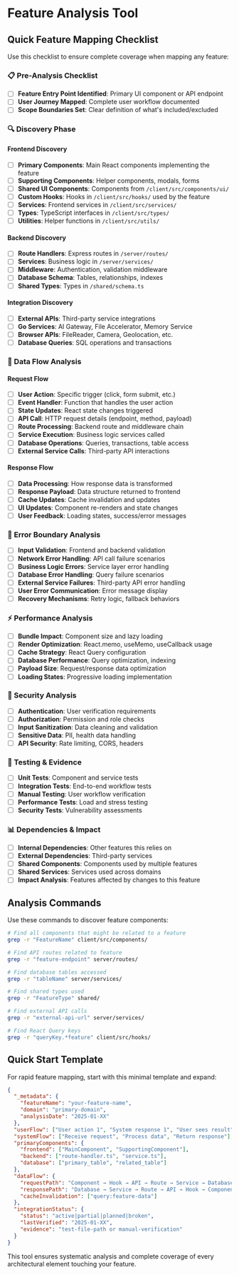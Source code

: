 
# Feature Analysis Tool

## Quick Feature Mapping Checklist

Use this checklist to ensure complete coverage when mapping any feature:

### 📋 Pre-Analysis Checklist

- [ ] **Feature Entry Point Identified**: Primary UI component or API endpoint
- [ ] **User Journey Mapped**: Complete user workflow documented
- [ ] **Scope Boundaries Set**: Clear definition of what's included/excluded

### 🔍 Discovery Phase

#### Frontend Discovery
- [ ] **Primary Components**: Main React components implementing the feature
- [ ] **Supporting Components**: Helper components, modals, forms
- [ ] **Shared UI Components**: Components from `/client/src/components/ui/`
- [ ] **Custom Hooks**: Hooks in `/client/src/hooks/` used by the feature
- [ ] **Services**: Frontend services in `/client/src/services/`
- [ ] **Types**: TypeScript interfaces in `/client/src/types/`
- [ ] **Utilities**: Helper functions in `/client/src/utils/`

#### Backend Discovery
- [ ] **Route Handlers**: Express routes in `/server/routes/`
- [ ] **Services**: Business logic in `/server/services/`
- [ ] **Middleware**: Authentication, validation middleware
- [ ] **Database Schema**: Tables, relationships, indexes
- [ ] **Shared Types**: Types in `/shared/schema.ts`

#### Integration Discovery
- [ ] **External APIs**: Third-party service integrations
- [ ] **Go Services**: AI Gateway, File Accelerator, Memory Service
- [ ] **Browser APIs**: FileReader, Camera, Geolocation, etc.
- [ ] **Database Queries**: SQL operations and transactions

### 🌊 Data Flow Analysis

#### Request Flow
- [ ] **User Action**: Specific trigger (click, form submit, etc.)
- [ ] **Event Handler**: Function that handles the user action
- [ ] **State Updates**: React state changes triggered
- [ ] **API Call**: HTTP request details (endpoint, method, payload)
- [ ] **Route Processing**: Backend route and middleware chain
- [ ] **Service Execution**: Business logic services called
- [ ] **Database Operations**: Queries, transactions, table access
- [ ] **External Service Calls**: Third-party API interactions

#### Response Flow
- [ ] **Data Processing**: How response data is transformed
- [ ] **Response Payload**: Data structure returned to frontend
- [ ] **Cache Updates**: Cache invalidation and updates
- [ ] **UI Updates**: Component re-renders and state changes
- [ ] **User Feedback**: Loading states, success/error messages

### 🚨 Error Boundary Analysis

- [ ] **Input Validation**: Frontend and backend validation
- [ ] **Network Error Handling**: API call failure scenarios
- [ ] **Business Logic Errors**: Service layer error handling
- [ ] **Database Error Handling**: Query failure scenarios
- [ ] **External Service Failures**: Third-party API error handling
- [ ] **User Error Communication**: Error message display
- [ ] **Recovery Mechanisms**: Retry logic, fallback behaviors

### ⚡ Performance Analysis

- [ ] **Bundle Impact**: Component size and lazy loading
- [ ] **Render Optimization**: React.memo, useMemo, useCallback usage
- [ ] **Cache Strategy**: React Query configuration
- [ ] **Database Performance**: Query optimization, indexing
- [ ] **Payload Size**: Request/response data optimization
- [ ] **Loading States**: Progressive loading implementation

### 🔐 Security Analysis

- [ ] **Authentication**: User verification requirements
- [ ] **Authorization**: Permission and role checks
- [ ] **Input Sanitization**: Data cleaning and validation
- [ ] **Sensitive Data**: PII, health data handling
- [ ] **API Security**: Rate limiting, CORS, headers

### 🧪 Testing & Evidence

- [ ] **Unit Tests**: Component and service tests
- [ ] **Integration Tests**: End-to-end workflow tests
- [ ] **Manual Testing**: User workflow verification
- [ ] **Performance Tests**: Load and stress testing
- [ ] **Security Tests**: Vulnerability assessments

### 📊 Dependencies & Impact

- [ ] **Internal Dependencies**: Other features this relies on
- [ ] **External Dependencies**: Third-party services
- [ ] **Shared Components**: Components used by multiple features
- [ ] **Shared Services**: Services used across domains
- [ ] **Impact Analysis**: Features affected by changes to this feature

## Analysis Commands

Use these commands to discover feature components:

```bash
# Find all components that might be related to a feature
grep -r "FeatureName" client/src/components/

# Find API routes related to feature
grep -r "feature-endpoint" server/routes/

# Find database tables accessed
grep -r "tableName" server/services/

# Find shared types used
grep -r "FeatureType" shared/

# Find external API calls
grep -r "external-api-url" server/services/

# Find React Query keys
grep -r "queryKey.*feature" client/src/hooks/
```

## Quick Start Template

For rapid feature mapping, start with this minimal template and expand:

```json
{
  "_metadata": {
    "featureName": "your-feature-name",
    "domain": "primary-domain",
    "analysisDate": "2025-01-XX"
  },
  "userFlow": ["User action 1", "System response 1", "User sees result"],
  "systemFlow": ["Receive request", "Process data", "Return response"],
  "primaryComponents": {
    "frontend": ["MainComponent", "SupportingComponent"],
    "backend": ["route-handler.ts", "service.ts"],
    "database": ["primary_table", "related_table"]
  },
  "dataFlow": {
    "requestPath": "Component → Hook → API → Route → Service → Database",
    "responsePath": "Database → Service → Route → API → Hook → Component",
    "cacheInvalidation": ["query:feature-data"]
  },
  "integrationStatus": {
    "status": "active|partial|planned|broken",
    "lastVerified": "2025-01-XX",
    "evidence": "test-file-path or manual-verification"
  }
}
```

This tool ensures systematic analysis and complete coverage of every architectural element touching your feature.

